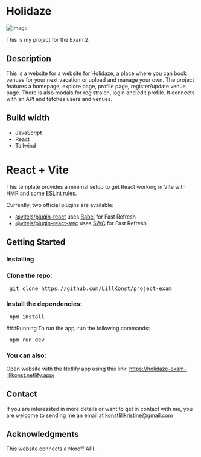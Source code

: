 # Holidaze
![image](https://github.com/user-attachments/assets/e4b437c5-40bf-4530-ae84-8e81b77d6dfc)


This is my project for the Exam 2.  

## Description
This is a website for a website for Holidaze, a place where you can book venues for your next vacation or upload and manage your own. The project features a homepage, explore page, profile page, register/update venue page. There is also modals for registraion, login and edit profile. It connects with an API and fetches users and venues.

## Build width
- JavaScript
- React
- Tailwind

# React + Vite

This template provides a minimal setup to get React working in Vite with HMR and some ESLint rules.

Currently, two official plugins are available:

- [@vitejs/plugin-react](https://github.com/vitejs/vite-plugin-react/blob/main/packages/plugin-react/README.md) uses [Babel](https://babeljs.io/) for Fast Refresh
- [@vitejs/plugin-react-swc](https://github.com/vitejs/vite-plugin-react-swc) uses [SWC](https://swc.rs/) for Fast Refresh


## Getting Started
### Installing

### Clone the repo:

<pre> git clone https://github.com/LillKonst/project-exam </pre>

### Install the dependencies:

<pre> npm install </pre>

###Running
To run the app, run the following commands:

<pre> npm run dev </pre>

### You can also: 
 Open website with the Netlify app using this link: https://holidaze-exam-lillkonst.netlify.app/


## Contact 
If you are interessted in more details or want to get in contact with me, you are welcome to sending me an email at konstlillkristine@gmail.com

## Acknowledgments
This website connects a Noroff API. 

